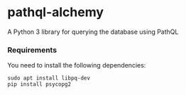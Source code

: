 # pathql-alchemy

A Python 3 library for querying the database using PathQL

### Requirements

You need to install the following dependencies:

    sudo apt install libpq-dev
    pip install psycopg2

